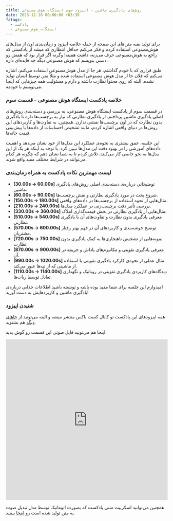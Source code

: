 ```yaml
---
title: روش‌های یادگیری ماشین - ایپزود سوم ایستگاه هوش مصنوعی
date: 2023-11-16 00:00:00 +03:30
fatags:
  - پادکست
  - ایستگاه_هوش_مصنوعی
---
```


برای تولید بقیه متن‌های این صفحه از جمله خلاصه اپیزود و زمان‌بندی اون از مدل‌های هوش‌مصنوعی استفاده کردم و فکر می‌کنم حداقل انتظاری که میشه از پادکستی که راجع به هوش‌مصنوعی حرف می‌زنه، داشت همینه! وگرنه اگر قرار بود که همش رو دستی بنویسم که هوش مصنوعی دیگه چه فایده‌ای داره.

طبق قراری که با خودم گذاشتم، هر جا از مدل هوش‌مصنوعی استفاده می‌کنم، اشاره می‌کنم که فلان جا از مدل‌ هوش مصنوعی استفاده شده و مثلاً متن توسط انسان تولید نشده. البته که روی محتوا نظارت داشته و دارم و مسئولیت همه چیزهایی که اینجا می‌نویسم با خودمه.

### خلاصه پادکست ایستگاه هوش مصنوعی - قسمت سوم
در قسمت سوم از پادکست ایستگاه هوش مصنوعی، به بررسی و دسته‌بندی روش‌های اصلی یادگیری ماشین پرداختم. از یادگیری نظارتی که نیاز به برچسب‌ها داره تا یادگیری بدون نظارت که در اون برچسب‌ها نقشی ندارن. همچنین، به تفاوت‌ها و کاربردهای این روش‌ها در دنیای واقعی اشاره کردم، مانند تشخیص احساسات از داده‌ها یا پیش‌بینی قیمت خانه‌ها.

این جلسه، عمق بیشتری به نحوه‌ی عملکرد این مدل‌ها از خود نشان می‌دهد و اهمیت داده‌های آموزشی را در بهبود دقت این مدل‌ها تبیین کرد. با توجه به اینکه هر یک از این مدل‌ها به نحو خاصی کار می‌کنند، تلاش کردم تا به شما نشان دهم که چگونه هر کدام می‌توانند در شرایط مختلف مفید واقع شوند.

### لیست مهمترین نکات پادکست به همراه زمان‌بندی

- **[30.00s -> 60.00s]** توضیحاتی درباره‌ی دسته‌بندی اصلی روش‌های یادگیری ماشین.
- **[60.00s -> 90.00s]** شروع بحث در مورد یادگیری نظارتی و نقش برچسب‌ها.
- **[150.00s -> 180.00s]** مثال‌هایی از نحوه استفاده از برچسب‌ها در داده‌های واقعی.
- **[210.00s -> 240.00s]** بررسی تأثیر دقت برچسب‌زنی در عملکرد مدل‌ها.
- **[330.00s -> 360.00s]** مثال‌هایی از یادگیری نظارتی در بخش قیمت‌گذاری املاک.
- **[510.00s -> 540.00s]** معرفی یادگیری بدون نظارت و تفاوت‌های آن با یادگیری نظارتی.
- **[570.00s -> 600.00s]** توضیح خوشه‌بندی و کاربردهای آن در فهم بهتر رفتار مشتریان.
- **[720.00s -> 750.00s]** نمونه‌هایی از تشخیص ناهنجاری‌ها به کمک یادگیری بدون نظارت.
- **[870.00s -> 900.00s]** معرفی یادگیری تقویتی و مکانیزم‌های پاداش و جریمه در آن.
- **[990.00s -> 1020.00s]** مثال عملی از نحوه‌ی کارکرد یادگیری تقویتی با استفاده از ماشینی که از تپه‌ها عبور می‌کند.
- **[1110.00s -> 1140.00s]** دیدگاه‌های کاربردی یادگیری تقویتی در روباتیک و نگهداری تعادل توسط ربات‌ها.
  
امیدوارم این جلسه برای شما مفید بوده باشه و تونسته باشید اطلاعات جذابی درباره‌ی یادگیری ماشین و کاربردهایش به دست آورید!

### شنیدن  اپیزود
همه اپیزودهای این پادکست تو کانال کست باکس منتشر میشه و البته می‌تونید از [جاهای دیگه](https://aprd.ir/podcast/) هم بشنوید. 

اینجا هم می‌تونید فایل صوتی این قسمت رو گوش بدید:

<iframe src="https://castbox.fm/app/castbox/player/id5618013/id645521020?v=8.22.11&autoplay=0" frameborder="0" width="100%" height="500"></iframe>


همچنین می‌توانید اسکریپت متنی پادکست که بصورت اتوماتیک توسط مدل تبدیل صوت به متن تولید شده است رو [اینجا](https://aprd.ir/transcripts/ai-station-e03/) ببینید. 
